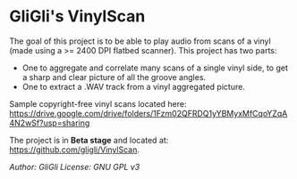 # GliGli's VinylScan

The goal of this project is to be able to play audio from scans of a vinyl (made using a >= 2400 DPI flatbed scanner).
This project has two parts:
- One to aggregate and correlate many scans of a single vinyl side, to get a sharp and clear picture of all the groove angles.
- One to extract a .WAV track from a vinyl aggregated picture.

Sample copyright-free vinyl scans located here: <https://drive.google.com/drive/folders/1Fzm02QFRDQ1yYBMyxMfCqoYZqA4N2wSf?usp=sharing>

The project is in **Beta stage** and located at: <https://github.com/gligli/VinylScan>.

_Author: GliGli_
_License: GNU GPL v3_
